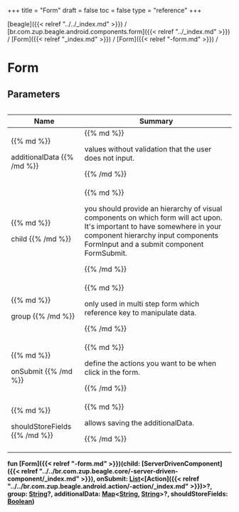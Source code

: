 +++
title = "Form"
draft = false
toc = false
type = "reference"
+++

[beagle]({{< relref "../../_index.md" >}}) / [br.com.zup.beagle.android.components.form]({{< relref "../_index.md" >}}) / [Form]({{< relref "_index.md" >}}) / [Form]({{< relref "-form.md" >}}) / 



# Form  


## Parameters  
<table>
  
  
<table>
  
<thead>
<tr>
<th>
Name  
</th>
<th>
Summary  
</th>
  
</tr>
</thead>
<tbody>
<tr>
<td>
{{% md %}}

additionalData
{{% /md %}}
</td>
<td>
{{% md %}}



values without validation that the user does not input.


{{% /md %}}
</td>
</tr>

<tr>
<td>
{{% md %}}

child
{{% /md %}}
</td>
<td>
{{% md %}}



you should provide an hierarchy of visual components on which form will act upon. It's important to have somewhere in your component hierarchy input components FormInput and a submit component FormSubmit.


{{% /md %}}
</td>
</tr>

<tr>
<td>
{{% md %}}

group
{{% /md %}}
</td>
<td>
{{% md %}}



only used in multi step form which reference key to manipulate data.


{{% /md %}}
</td>
</tr>

<tr>
<td>
{{% md %}}

onSubmit
{{% /md %}}
</td>
<td>
{{% md %}}



define the actions you want to be when click in the form.


{{% /md %}}
</td>
</tr>

<tr>
<td>
{{% md %}}

shouldStoreFields
{{% /md %}}
</td>
<td>
{{% md %}}



allows saving the additionalData.


{{% /md %}}
</td>
</tr>

</tbody>
</table>
  
</table>
  
  
<b><b>fun [Form]({{< relref "-form.md" >}})(child: [ServerDrivenComponent]({{< relref "../../br.com.zup.beagle.core/-server-driven-component/_index.md" >}}), onSubmit: [List](https://kotlinlang.org/api/latest/jvm/stdlib/kotlin.collections/-list/index.html)<[Action]({{< relref "../../br.com.zup.beagle.android.action/-action/_index.md" >}})>?, group: [String](https://kotlinlang.org/api/latest/jvm/stdlib/kotlin/-string/index.html)?, additionalData: [Map](https://kotlinlang.org/api/latest/jvm/stdlib/kotlin.collections/-map/index.html)<[String](https://kotlinlang.org/api/latest/jvm/stdlib/kotlin/-string/index.html), [String](https://kotlinlang.org/api/latest/jvm/stdlib/kotlin/-string/index.html)>?, shouldStoreFields: [Boolean](https://kotlinlang.org/api/latest/jvm/stdlib/kotlin/-boolean/index.html))</b></b>  



